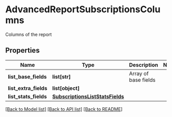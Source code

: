 # AdvancedReportSubscriptionsColumns

Columns of the report
## Properties
Name | Type | Description | Notes
------------ | ------------- | ------------- | -------------
**list_base_fields** | **list[str]** | Array of base fields | 
**list_extra_fields** | **list[object]** |  | 
**list_stats_fields** | [**SubscriptionsListStatsFields**](SubscriptionsListStatsFields.md) |  | 

[[Back to Model list]](../README.md#documentation-for-models) [[Back to API list]](../README.md#documentation-for-api-endpoints) [[Back to README]](../README.md)


